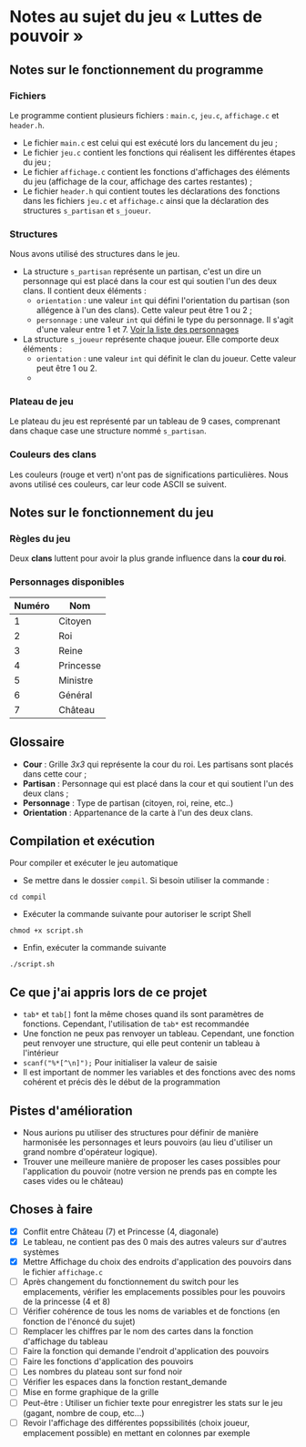 # Notes au sujet du jeu « Luttes de pouvoir »

## Notes sur le fonctionnement du programme

### Fichiers

Le programme contient plusieurs fichiers : `main.c`, `jeu.c`, `affichage.c` et `header.h`.
+ Le fichier `main.c` est celui qui est exécuté lors du lancement du jeu ;
+ Le fichier `jeu.c` contient les fonctions qui réalisent les différentes étapes du jeu ;
+ Le fichier `affichage.c` contient les fonctions d'affichages des éléments du jeu (affichage de la cour, affichage des cartes restantes) ;
+ Le fichier `header.h` qui contient toutes les déclarations des fonctions dans les fichiers `jeu.c` et `affichage.c` ainsi que la déclaration des structures `s_partisan` et `s_joueur`.

### Structures

Nous avons utilisé des structures dans le jeu. 
+ La structure `s_partisan` représente un partisan, c'est un dire un personnage qui est placé dans la cour est qui soutien l'un des deux clans. Il contient deux éléments :
  - `orientation` : une valeur `int` qui défini l'orientation du partisan (son allégence à l'un des clans). Cette valeur peut être 1 ou 2 ;
  - `personnage` : une valeur `int` qui défini le type du personnage. Il s'agit d'une valeur entre 1 et 7. [Voir la liste des personnages](#personnages-disponibles)
+ La structure `s_joueur` représente chaque joueur. Elle comporte deux éléments :
  -  `orientation` : une valeur `int` qui définit le clan du joueur. Cette valeur peut être 1 ou 2.
  -  

### Plateau de jeu

Le plateau du jeu est représenté par un tableau de 9 cases, comprenant dans chaque case une structure nommé `s_partisan`.

### Couleurs des clans

Les couleurs (rouge et vert) n'ont pas de significations particulières. Nous avons utilisé ces couleurs, car leur code ASCII se suivent. 


## Notes sur le fonctionnement du jeu

### Règles du jeu

Deux **clans** luttent pour avoir la plus grande influence dans la **cour du roi**.

### Personnages disponibles 

| Numéro | Nom       |
| ------ | --------- |
| 1      | Citoyen   |
| 2      | Roi       |
| 3      | Reine     |
| 4      | Princesse |
| 5      | Ministre  |
| 6      | Général   |
| 7      | Château   |


## Glossaire
+ **Cour** : Grille *3x3* qui représente la cour du roi. Les partisans sont placés dans cette cour ;
+ **Partisan** : Personnage qui est placé dans la cour et qui soutient l'un des deux clans ;
+ **Personnage** : Type de partisan (citoyen, roi, reine, etc..)
+ **Orientation** : Appartenance de la carte à l'un des deux clans.

## Compilation et exécution

Pour compiler et exécuter le jeu automatique
+ Se mettre dans le dossier `compil`. Si besoin utiliser la commande :
``` console
cd compil
```
+ Exécuter la commande suivante pour autoriser le script Shell
``` console
chmod +x script.sh
```
+ Enfin, exécuter la commande suivante
``` console
./script.sh
```


## Ce que j'ai appris lors de ce projet
+ `tab*` et `tab[]` font la même choses quand ils sont paramètres de fonctions. Cependant, l'utilisation de `tab*` est recommandée
+ Une fonction ne peux pas renvoyer un tableau. Cependant, une fonction peut renvoyer une structure, qui elle peut contenir un tableau à l'intérieur
+ `scanf("%*[^\n]");` Pour initialiser la valeur de saisie
+ Il est important de nommer les variables et des fonctions avec des noms cohérent et précis dès le début de la programmation

## Pistes d'amélioration

+ Nous aurions pu utiliser des structures pour définir de manière harmonisée les personnages et leurs pouvoirs (au lieu d'utiliser un grand nombre d'opérateur logique).
+ Trouver une meilleure manière de proposer les cases possibles pour l'application du pouvoir (notre version ne prends pas en compte les cases vides ou le château)

## Choses à faire
- [x] Conflit entre Château (7) et Princesse (4, diagonale)
- [x] Le tableau, ne contient pas des 0 mais des autres valeurs sur d'autres systèmes
- [x] Mettre Affichage du choix des endroits d'application des pouvoirs dans le fichier `affichage.c`
- [ ] Après changement du fonctionnement du switch pour les emplacements, vérifier les emplacements possibles pour les pouvoirs de la princesse (4 et 8)
- [ ] Vérifier cohérence de tous les noms de variables et de fonctions (en fonction de l'énoncé du sujet)
- [ ] Remplacer les chiffres par le nom des cartes dans la fonction d'affichage du tableau
- [ ] Faire la fonction qui demande l'endroit d'application des pouvoirs
- [ ] Faire les fonctions d'application des pouvoirs
- [ ] Les nombres du plateau sont sur fond noir
- [ ] Vérifier les espaces dans la fonction restant_demande
- [ ] Mise en forme graphique de la grille
- [ ] Peut-être : Utiliser un fichier texte pour enregistrer les stats sur le jeu (gagant, nombre de coup, etc...)
- [ ] Revoir l'affichage des différentes popssibilités (choix joueur, emplacement possible) en mettant en colonnes par exemple